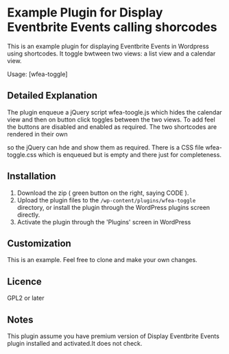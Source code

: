 # Example Plugin for Display Eventbrite Events calling shorcodes #
This is an example plugin for displaying Eventbrite Events in Wordpress using shortcodes.
It toggle bwtween two views: a list view and a calendar view.

Usage: [wfea-toggle]

## Detailed Explanation ##
The plugin enqueue a jQuery script wfea-toogle.js  which hides the calendar view and then on button click toggles between the two views.
To add feel the buttons are disabled and enabled as required.
The two shortcodes are rendered in their own <div> so the jQuery can hde and show them as required.
There is a CSS file wfea-toggle.css which is enqueued but is empty and there just for completeness.


## Installation ##
1. Download the zip ( green button on the right, saying CODE ).
2. Upload the plugin files to the `/wp-content/plugins/wfea-toggle` directory, or install the plugin through the WordPress plugins screen directly.
3. Activate the plugin through the 'Plugins' screen in WordPress

## Customization ##
This is an example. Feel free to clone and make your own changes.

## Licence ##
GPL2 or later

## Notes ##
This plugin assume you have premium version of Display Eventbrite Events plugin installed and activated.It does not check.

